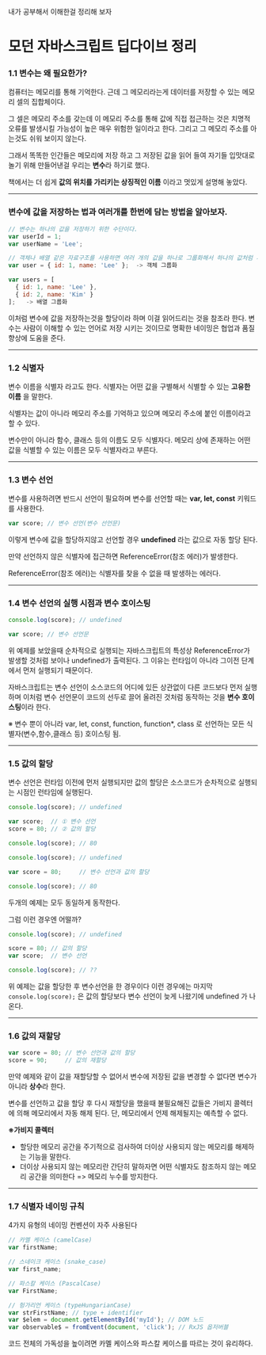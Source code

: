 내가 공부해서 이해한걸 정리해 보자
# 모던 자바스크립트 딥다이브 정리

### 1.1 변수는 왜 필요한가?

컴퓨터는 메모리를 통해 기억한다. 근데 그 메모리라는게 데이터를 저장할 수 있는 메모리 셀의 집합체이다.

그 셀은 메모리 주소를 갖는데 이 메모리 주소를 통해 값에 직접 접근하는 것은 치명적 오류를 발생시킬 가능성이 높은 매우 위험한 일이라고 한다. 그리고 그 메모리 주소를 아는것도 쉬워 보이지 않는다.

그래서 똑똑한 인간들은 메모리에 저장 하고 그 저장된 값을 읽어 들여 자기들 입맛대로 놀기 위해 만들어낸걸 우리는 **변수**라 하기로 했다.

책에서는 더 쉽게 **값의 위치를 가리키는 상징적인 이름** 이라고 멋있게 설명해 놓았다.

---

### 변수에 값을 저장하는 법과 여러개를 한번에 담는 방법을 알아보자.

```js
// 변수는 하나의 값을 저장하기 위한 수단이다.
var userId = 1;
var userName = 'Lee';

// 객체나 배열 같은 자료구조를 사용하면 여러 개의 값을 하나로 그룹화해서 하나의 값처럼 사용할 수 있다.
var user = { id: 1, name: 'Lee' };  -> 객체 그룹화

var users = [
  { id: 1, name: 'Lee' },
  { id: 2, name: 'Kim' }
];   -> 배열 그룹화
```


이처럼 변수에 값을 저장하는것을 할당이라 하며 이걸 읽어드리는 것을 참조라 한다.
변수는 사람이 이해할 수 있는 언어로 저장 시키는 것이므로 명확한 네이밍은 협업과 품질 향상에 도움을 준다.

---

### 1.2 식별자

변수 이름을 식별자 라고도 한다. 식별자는 어떤 값을 구별해서 식별할 수 있는 **고유한 이름** 을 말한다.

식별자는 값이 아니라 메모리 주소를 기억하고 있으며 메모리 주소에 붙인 이름이라고 할 수 있다.

변수만이 아니라 함수, 클래스 등의 이름도 모두 식별자다.
메모리 상에 존재하는 어떤 값을 식별할 수 있는 이름은 모두 식별자라고 부른다.

---

### 1.3 변수 선언

변수를 사용하려면 반드시 선언이 필요하며 변수를 선언할 때는 
**var, let, const** 키워드를 사용한다.

```js
var score; // 변수 선언(변수 선언문)
```
이렇게 변수에 값을 할당하지않고 선언할 경우 **undefined** 라는 값으로 자동 할당 된다.

만약 선언하지 않은 식별자에 접근하면 ReferenceError(참조 에러)가 발생한다.

ReferenceError(참조 에러)는 식별자를 찾을 수 없을 때 발생하는 에러다.

---

### 1.4 변수 선언의 실행 시점과 변수 호이스팅

```js
console.log(score); // undefined

var score; // 변수 선언문
```

위 예제를 보았을때 순차적으로 실행되는 자바스크립트의 특성상 ReferenceError가 발생할 것처럼 보이나 undefined가 출력된다.
그 이유는 런타임이 아니라 그이전 단계에서 먼저 실행되기 때문이다.

자바스크립트는 변수 선언이 소스코드의 어디에 있든 상관없이 다른 코드보다 먼저 실행하며 이처럼 변수 선언문이 코드의 선두로 끌어 올려진 것처럼 동작하는 것을 **변수 호이스팅**이라 한다.

※ 변수 뿐이 아니라 var, let, const, function, function*, class 로 선언하는 모든 식별자(변수,함수,클래스 등) 호이스팅 됨.

---

### 1.5 값의 할당

변수 선언은 런타임 이전에 먼저 실행되지만 값의 할당은 소스코드가 순차적으로 실행되는 시점인 런타임에 실행된다.

```js
console.log(score); // undefined

var score;  // ① 변수 선언
score = 80; // ② 값의 할당

console.log(score); // 80
```


```js
console.log(score); // undefined

var score = 80;     // 변수 선언과 값의 할당

console.log(score); // 80
```

두개의 예제는 모두 동일하게 동작한다.

그럼 이런 경우엔 어떨까?

```js
console.log(score); // undefined

score = 80; // 값의 할당
var score;  // 변수 선언

console.log(score); // ??
```
위 예제는 값을 할당한 후 변수선언을 한 경우이다
이런 경우에는 마지막 `console.log(score);` 은 값의 할당보다
변수 선언이 늦게 나왔기에 undefined 가 나온다.

---

### 1.6 값의 재할당

```js
var score = 80; // 변수 선언과 값의 할당
score = 90;     // 값의 재할당
```
만약 예제와 같이 값을 재할당할 수 없어서 변수에 저장된 값을 변경할 수 없다면 변수가 아니라 **상수**라 한다.

변수를 선언하고 값을 할당 후 다시 재할당을 했을때 불필요해진 값들은 가비지 콜렉터에 의해 메모리에서 자동 해제 된다. 단, 메모리에서 언제 해제될지는 예측할 수 없다.

**※가비지 콜렉터**
* 할당한 메모리 공간을 주기적으로 검사하여 더이상 사용되지 않는 메모리를 해제하는 기능을 말한다.
* 더이상 사용되지 않는 메모리란 간단히 말하자면 어떤 식별자도 참조하지 않는 메모리 공간을 의미한다 => 메모리 누수를 방지한다.

---

### 1.7 식별자 네이밍 규칙

4가지 유형의 네이밍 컨벤션이 자주 사용된다

```js
// 카멜 케이스 (camelCase)
var firstName;

// 스네이크 케이스 (snake_case)
var first_name;

// 파스칼 케이스 (PascalCase)
var FirstName;

// 헝가리언 케이스 (typeHungarianCase)
var strFirstName; // type + identifier
var $elem = document.getElementById('myId'); // DOM 노드
var observable$ = fromEvent(document, 'click'); // RxJS 옵저버블
```

코드 전체의 가독성을 높이려면 카멜 케이스와 파스칼 케이스를 따르는 것이 유리하다.
